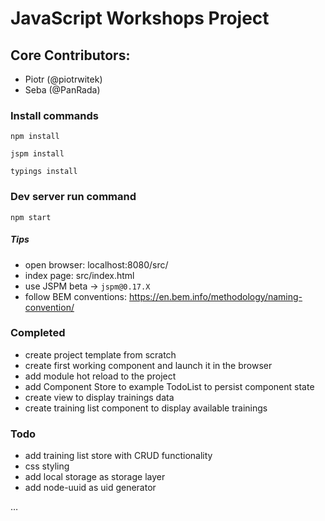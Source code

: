 # JavaScript Workshops Project

## Core Contributors:
- Piotr (@piotrwitek)
- Seba (@PanRada)

### Install commands
  `npm install`

  `jspm install`

  `typings install`

### Dev server run command
`npm start`

##### Tips
- open browser: localhost:8080/src/
- index page: src/index.html
- use JSPM beta -> `jspm@0.17.X`
- follow BEM conventions: https://en.bem.info/methodology/naming-convention/

### Completed
- create project template from scratch
- create first working component and launch it in the browser
- add module hot reload to the project
- add Component Store to example TodoList to persist component state
- create view to display trainings data
- create training list component to display available trainings

### Todo
- add training list store with CRUD functionality
- css styling
- add local storage as storage layer
- add node-uuid as uid generator

…
